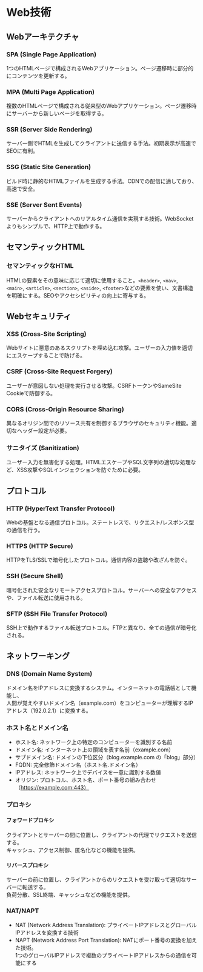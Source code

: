 # Web技術

## Webアーキテクチャ
### SPA (Single Page Application)
1つのHTMLページで構成されるWebアプリケーション。ページ遷移時に部分的にコンテンツを更新する。

### MPA (Multi Page Application)
複数のHTMLページで構成される従来型のWebアプリケーション。ページ遷移時にサーバーから新しいページを取得する。

### SSR (Server Side Rendering)
サーバー側でHTMLを生成してクライアントに送信する手法。初期表示が高速でSEOに有利。

### SSG (Static Site Generation)
ビルド時に静的なHTMLファイルを生成する手法。CDNでの配信に適しており、高速で安全。

### SSE (Server Sent Events)
サーバーからクライアントへのリアルタイム通信を実現する技術。WebSocketよりもシンプルで、HTTP上で動作する。

## セマンティックHTML
### セマンティックなHTML
HTMLの要素をその意味に応じて適切に使用すること。`<header>`, `<nav>`, `<main>`, `<article>`, `<section>`, `<aside>`, `<footer>`などの要素を使い、文書構造を明確にする。SEOやアクセシビリティの向上に寄与する。

## Webセキュリティ
### XSS (Cross-Site Scripting)
Webサイトに悪意のあるスクリプトを埋め込む攻撃。ユーザーの入力値を適切にエスケープすることで防げる。

### CSRF (Cross-Site Request Forgery)
ユーザーが意図しない処理を実行させる攻撃。CSRFトークンやSameSite Cookieで防御する。

### CORS (Cross-Origin Resource Sharing)
異なるオリジン間でのリソース共有を制御するブラウザのセキュリティ機能。適切なヘッダー設定が必要。

### サニタイズ (Sanitization)
ユーザー入力を無害化する処理。HTMLエスケープやSQL文字列の適切な処理など、XSS攻撃やSQLインジェクションを防ぐために必要。

## プロトコル
### HTTP (HyperText Transfer Protocol)
Webの基盤となる通信プロトコル。ステートレスで、リクエスト/レスポンス型の通信を行う。

### HTTPS (HTTP Secure)
HTTPをTLS/SSLで暗号化したプロトコル。通信内容の盗聴や改ざんを防ぐ。

### SSH (Secure Shell)
暗号化された安全なリモートアクセスプロトコル。サーバーへの安全なアクセスや、ファイル転送に使用される。

### SFTP (SSH File Transfer Protocol)
SSH上で動作するファイル転送プロトコル。FTPと異なり、全ての通信が暗号化される。

## ネットワーキング

### DNS (Domain Name System)
ドメイン名をIPアドレスに変換するシステム。インターネットの電話帳として機能し、  
人間が覚えやすいドメイン名（example.com）をコンピューターが理解するIPアドレス（192.0.2.1）に変換する。

### ホスト名とドメイン名
* ホスト名: ネットワーク上の特定のコンピューターを識別する名前
* ドメイン名: インターネット上の領域を表す名前（example.com）
* サブドメイン名: ドメインの下位区分（blog.example.com の「blog」部分）
* FQDN: 完全修飾ドメイン名（ホスト名.ドメイン名）
* IPアドレス: ネットワーク上でデバイスを一意に識別する数値
* オリジン: プロトコル、ホスト名、ポート番号の組み合わせ（https://example.com:443）

### プロキシ
#### フォワードプロキシ
クライアントとサーバーの間に位置し、クライアントの代理でリクエストを送信する。  
キャッシュ、アクセス制御、匿名化などの機能を提供。

#### リバースプロキシ
サーバーの前に位置し、クライアントからのリクエストを受け取って適切なサーバーに転送する。  
負荷分散、SSL終端、キャッシュなどの機能を提供。

### NAT/NAPT
* NAT (Network Address Translation): プライベートIPアドレスとグローバルIPアドレスを変換する技術
* NAPT (Network Address Port Translation): NATにポート番号の変換を加えた技術。  
  1つのグローバルIPアドレスで複数のプライベートIPアドレスからの通信を可能にする